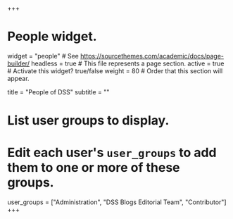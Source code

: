 +++
# People widget.
widget = "people"  # See https://sourcethemes.com/academic/docs/page-builder/
headless = true  # This file represents a page section.
active = true  # Activate this widget? true/false
weight = 80  # Order that this section will appear.

title = "People of DSS"
subtitle = ""

# List user groups to display.
#   Edit each user's `user_groups` to add them to one or more of these groups.
user_groups = ["Administration",
               "DSS Blogs Editorial Team",
               "Contributor"]
+++
